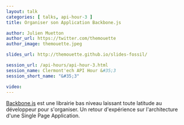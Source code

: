```yaml
---
layout: talk
categories: [ talks, api-hour-3 ]
title: Organiser son Application Backbone.js

author: Julien Muetton
author_url: https://twitter.com/themouette
author_image: themouette.jpeg

slides_url: http://themouette.github.io/slides-fossil/

session_url: /api-hours/api-hour-3.html
session_name: Clermont'ech API Hour &#35;3
session_short_name: "&#35;3"

video:
---
```


[Backbone.js](http://backbonejs.org/) est une librairie bas niveau laissant
toute latitude au développeur pour s'organiser.
Un retour d'expérience sur l'architecture d'une Single Page Application.
